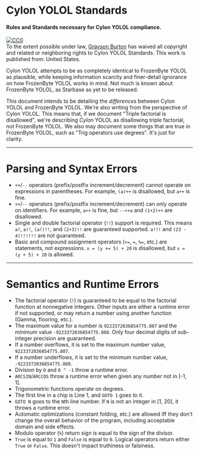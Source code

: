 # Cylon YOLOL Standards
#### Rules and Standards necessary for Cylon YOLOL compliance.

<p xmlns:dct="http://purl.org/dc/terms/" xmlns:vcard="http://www.w3.org/2001/vcard-rdf/3.0#">
  <a rel="license"
     href="http://creativecommons.org/publicdomain/zero/1.0/">
    <img src="http://i.creativecommons.org/p/zero/1.0/88x31.png" style="border-style: none;" alt="CC0" />
  </a>
  <br />
  To the extent possible under law,
  <a rel="dct:publisher"
     href="https://github.com/ocornoc">
    <span property="dct:title">Grayson Burton</span></a>
  has waived all copyright and related or neighboring rights to
  <span property="dct:title">Cylon YOLOL Standards</span>.
This work is published from:
<span property="vcard:Country" datatype="dct:ISO3166"
      content="US" about="https://github.com/ocornoc">
  United States</span>.
</p>

Cylon YOLOL attempts to be as completely identical to FrozenByte YOLOL as plausible, while keeping information scarcity and finer-detail ignorance on how FrozenByte YOLOL works in mind.
Not much is known about FrozenByte YOLOL, as Starbase as yet to be released.

This document intends to be detailing the _differences_ between Cylon YOLOL and FrozenByte YOLOL. We're also writing from the perspective of Cylon YOLOL.
This means that, if we document "Triple factorial is disallowed", we're describing _Cylon_ YOLOL as disallowing triple factorial, not FrozenByte YOLOL.
We also may document some things that are true in FrozenByte YOLOL, such as "Trig operators use degrees". It's just for clarity.

-----

# Parsing and Syntax Errors

 * `++`/`--` operators (prefix/postfix increment/decrement) cannot operate on expressions in parentheses. For example, `(a)++` is disallowed, but `a++` is fine.
 * `++`/`--` operators (prefix/postfix increment/decrement) can only operate on identifiers. For example, `a++` is fine, but `--++a` and `(1+2)++` are disallowed.
 * Single and double factorial operator (`!!`) support is required. This means `a!`, `a!!`, `(a!)!!`, and `(2+3)!!` are guaranteed supported. `a!!!` and `(23 - 4)!!!!!!` are not guaranteed.
 * Basic and compound assignment operators (`+=`, `=`, `%=`, etc.) are statements, not expressions. `x = (y += 5) + 20` is disallowed, but `x = (y + 5) + 20` is allowed.

-----

# Semantics and Runtime Errors

 * The factorial operator (`!`) is guaranteed to be equal to the factorial function at nonnegative integers. Other inputs are either a runtime error if not supported, or may return a number using another function (Gamma, flooring, etc.).
 * The maximum value for a number is `9223372036854775.807` and the minimum value `-9223372036854775.808`. Only four decimal digits of sub-integer precision are guaranteed.
 * If a number overflows, it is set to the maximum number value, `9223372036854775.807`.
 * If a number underflows, it is set to the minimum number value, `-9223372036854775.808`.
 * Division by `0` and `0 ^ -1` throw a runtime error.
 * `ARCSIN`/`ARCCOS` throw a runtime error when given any number not in [-1, 1].
 * Trigonometric functions operate on degrees.
 * The first line in a chip is Line 1, and `GOTO 1` goes to it.
 * `GOTO N` goes to the `N`th line number. If `N` is not an integer in [1, 20], it throws a runtime error.
 * Automatic optimizations (constant folding, etc.) are allowed iff they don't change the overall behavior of the program, including acceptable domain and side effects.
 * Modulo operator (`%`) return sign is equal to the sign of the divisor.
 * `True` is equal to `1` and `False` is equal to `0`. Logical operators return either `True` or `False`. This doesn't impact truthiness or falsiness.
